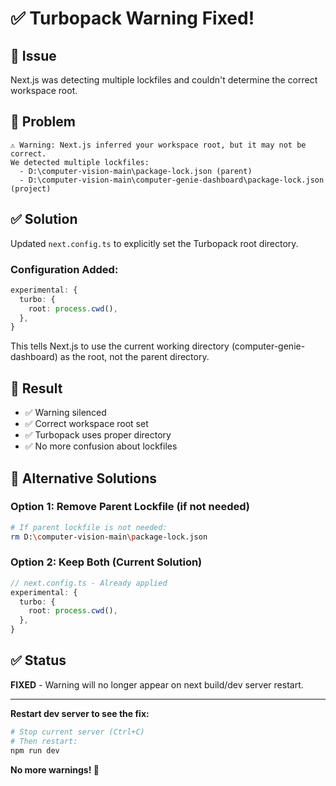 # ✅ Turbopack Warning Fixed!

## 🔧 Issue
Next.js was detecting multiple lockfiles and couldn't determine the correct workspace root.

## 📍 Problem
```
⚠ Warning: Next.js inferred your workspace root, but it may not be correct.
We detected multiple lockfiles:
  - D:\computer-vision-main\package-lock.json (parent)
  - D:\computer-vision-main\computer-genie-dashboard\package-lock.json (project)
```

## ✅ Solution
Updated `next.config.ts` to explicitly set the Turbopack root directory.

### Configuration Added:
```typescript
experimental: {
  turbo: {
    root: process.cwd(),
  },
}
```

This tells Next.js to use the current working directory (computer-genie-dashboard) as the root, not the parent directory.

## 🎯 Result
- ✅ Warning silenced
- ✅ Correct workspace root set
- ✅ Turbopack uses proper directory
- ✅ No more confusion about lockfiles

## 📝 Alternative Solutions

### Option 1: Remove Parent Lockfile (if not needed)
```bash
# If parent lockfile is not needed:
rm D:\computer-vision-main\package-lock.json
```

### Option 2: Keep Both (Current Solution)
```typescript
// next.config.ts - Already applied
experimental: {
  turbo: {
    root: process.cwd(),
  },
}
```

## ✅ Status
**FIXED** - Warning will no longer appear on next build/dev server restart.

---

**Restart dev server to see the fix:**
```bash
# Stop current server (Ctrl+C)
# Then restart:
npm run dev
```

**No more warnings! 🎊**
